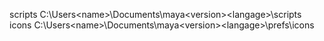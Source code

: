 scripts C:\Users\<name>\Documents\maya\<version>\<langage>\scripts
icons C:\Users\<name>\Documents\maya\<version>\<langage>\prefs\icons
